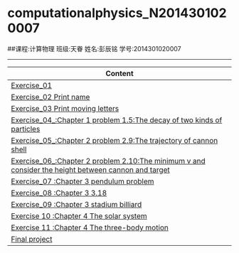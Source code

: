 # computationalphysics_N2014301020007
##课程:计算物理     班级:天眷      姓名:彭辰铭      学号:2014301020007
***
|   Content                                                                         |
|-----------------------------------------------------------------------------------|
|[Exercise_01](https://github.com/Damonphysics/computationalphysics_N2014301020007/blob/master/EXERCISE_01.md)     |
|[Exercise_02 Print name](https://github.com/Damonphysics/computationalphysics_N2014301020007/blob/master/EXERCISE_02.md)      |
|[Exercise_03 Print moving letters](https://github.com/Damonphysics/computationalphysics_N2014301020007/blob/master/EXERCISE_03.md)   |
|[Exercise_04_:Chapter 1 problem 1.5:The decay of two kinds of particles](https://github.com/Damonphysics/computationalphysics_N2014301020007/blob/master/EXERCISE_04.md)|
|[Exercise_05_:Chapter 2 problem 2.9:The trajectory of cannon shell](https://github.com/Damonphysics/computationalphysics_N2014301020007/blob/master/EXERCISE_05.md)     |
|[Exercise_06_:Chapter 2 problem 2.10:The minimum v and consider the height between cannon and target](https://github.com/Damonphysics/computationalphysics_N2014301020007/blob/master/EXERCISE_06.md)      |
|[Exercise_07 :Chapter 3 pendulum problem](https://github.com/Damonphysics/computationalphysics_N2014301020007/blob/master/EXERCISE_07.md)      |
|[Exercise_08 :Chapter 3 3.18](https://github.com/Damonphysics/computationalphysics_N2014301020007/blob/master/EXERCISE_08.md)      |
|[Exercise_09 :Chapter 3 stadium billiard](http://www.jianshu.com/p/2d1a5ee9536e)     |
|[Exercise 10 :Chapter 4 The solar system](http://www.jianshu.com/p/e017d5132161)              |
|[Exercise 11 :Chapter 4 The three-body motion](http://www.jianshu.com/p/ce4e98d9ce40)|
|[Final project](https://github.com/Damonphysics/computationalphysics_N2014301020007/blob/master/Final%20Project.md)|

